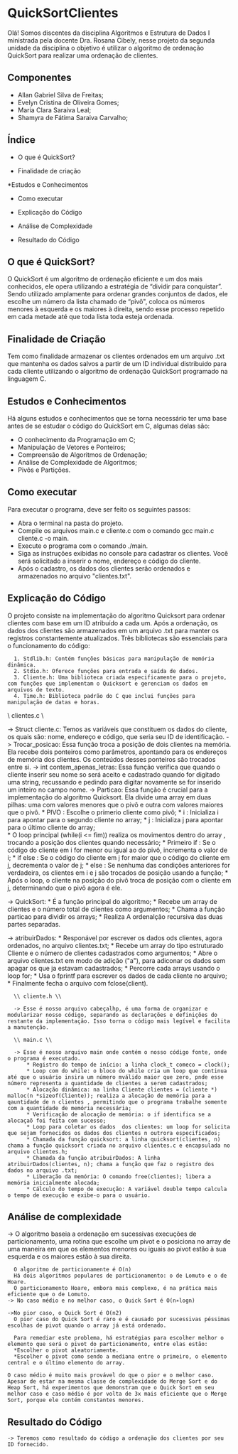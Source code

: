 
# QuickSortClientes
Olá! 
Somos discentes da disciplina Algoritmos e Estrutura de Dados I ministrada pela docente Dra. Rosana Cibely, nesse projeto da segunda unidade da disciplina o objetivo é utilizar o algoritmo de ordenação QuickSort para realizar uma ordenação de clientes.
## Componentes 
* Allan Gabriel Silva de Freitas;
* Evelyn Cristina de Oliveira Gomes;
* Maria Clara Saraiva Leal;
* Shamyra de Fátima Saraiva Carvalho;

## Índice
    
  * O que é QuickSort?
    
  * Finalidade de criação
    
  *Estudos e Conhecimentos
    
  * Como executar
    
  * Explicação do Código
    
  * Análise de Complexidade
    
  * Resultado do Código
    
## O que é QuickSort?
O QuickSort é um algoritmo de ordenação eficiente e um dos mais conhecidos, ele opera utilizando a estratégia de “dividir para conquistar”. Sendo utilizado amplamente para ordenar grandes conjuntos de dados, ele escolhe um número da lista chamado de “pivô", coloca os números menores à esquerda e os maiores à direita, sendo esse processo repetido em cada metade até que toda lista toda esteja ordenada.

## Finalidade de Criação
Tem como finalidade armazenar os clientes ordenados em um arquivo .txt que mantenha os dados salvos a partir de um ID individual distribuido para cada cliente utilizando o algoritmo de ordenação QuickSort programado na linguagem C.

 ## Estudos e Conhecimentos
 Há alguns estudos e conhecimentos que se torna necessário ter uma base antes de se estudar o código do QuickSort em C, algumas delas são:
 - O conhecimento da Programação em C;
 - Manipulação de Vetores e Ponteiros;
 - Compreensão de Algoritmos de Ordenação;
 - Análise de Complexidade de Algoritmos;
 - Pivôs e Partições.
   
 ## Como executar   
 Para executar o programa, deve ser feito os seguintes passos:
- Abra o terminal na pasta do projeto.
- Compile os arquivos main.c e cliente.c com o comando gcc main.c cliente.c -o main.
- Execute o programa com o comando ./main.
- Siga as instruções exibidas no console para cadastrar os clientes. Você será solicitado a inserir o nome, endereço e código do cliente.
- Após o cadastro, os dados dos clientes serão ordenados e armazenados no arquivo "clientes.txt".

 ## Explicação do Código
   O projeto consiste na implementação do algoritmo Quicksort para ordenar clientes com base em um ID atribuído a cada um. Após a ordenação, os dados dos clientes são armazenados em um arquivo .txt para manter os registros constantemente atualizados. Três bibliotecas são essenciais para o funcionamento do código:

      1. Stdlib.h: Contém funções básicas para manipulação de memória dinâmica. 
      2. Stdio.h: Oferece funções para entrada e saída de dados.
      3. Cliente.h: Uma biblioteca criada especificamente para o projeto, com funções que implementam o Quicksort e gerenciam os dados em arquivos de texto.
      4. Time.h: Biblioteca padrão do C que inclui funções para manipulação de datas e horas.

   \\ clientes.c \\ 

  -> Struct cliente.c: Temos as variáveis que constituem os dados do cliente, os quais são: nome, endereço e código, que seria seu ID de identificação.
  -> Trocar_posicao: Essa função troca a posição de dois clientes na memória. Ela recebe dois ponteiros como parâmetros, apontando para os endereços de memória dos clientes. Os conteúdos desses ponteiros são trocados entre si.
  -> int contem_apenas_letras: Essa função verifica que quando o cliente inserir seu nome so será aceito e  cadastrado quando for digitado uma string, recussando e pedindo para digitar novamente se for inserido um inteiro no campo nome.
  -> Particao: Essa função é crucial para a implementação do algoritmo Quicksort. Ela divide uma array em duas pilhas: uma com valores menores que o pivô e outra com valores maiores que o pivô.
      * PIVO        : Escolhe o primerio cliente como pivô;
      * i           : Inicializa i para apontar para o segundo cliente no array;
      * j           : Inicializa j para apontar para o último cliente do array;  
      * O loop principal (while(i <= fim)) realiza os movimentos dentro do array , trocando a posição dos clientes quando necessário;
      * Primeiro if : Se o código do cliente em i for menor ou igual ao do pivô, incrementa o valor de i;
      * if else     : Se o código do cliente em j for maior que o código do cliente em j, decrementa o valor de j;
      * else        : Se nenhuma das condições anteriores for verdadeira, os clientes em i e j são trocados de posição usando a função;
      * Após o loop, o cliente na posição do pivô troca de posição com o cliente em j, determinando que o pivô agora é ele.  

  -> QuickSort:
      * É a função principal do algoritmo;
      * Recebe um array de clientes e o número total de clientes como argumentos;
      * Chama a função particao para dividir os arrays;
      * Realiza A ordenalção recursiva das duas partes separadas.

  -> atribuirDados:
      * Responável por escrever os dados ods clientes, agora ordenados, no arquivo clientes.txt;
      * Recebe um array do tipo estruturado Cliente e o número de clientes cadastrados como argumentos;
      * Abre o arquivo clientes.txt em modo de adição ("a"), para adiconar os dados sem apagar os que ja estavam cadastrados;
      * Percorre cada arrays usando o loop for;
      * Usa o fprintf para escrever os dados de cada cliente no arquivo;
      * Finalmente fecha o arquivo com fclose(client).

      \\ cliente.h \\

      -> Esse é nosso arquivo cabeçalhp, é uma forma de organizar e modularizar nosso código, separando as declarações e definições do restante da implementação. Isso torna o código mais legível e facilita a manutenção.

      \\ main.c \\

      -> Esse é nosso arquivo main onde contém o nosso código fonte, onde o programa é executado.
          * Registro do tempo de início: a linha clock_t comeco = clock();
          * Loop com do while: o bloco do while cria um loop que continua até que o usuário insira um número mválido maior que zero, pnde esse número representa a quantidade de clientes a serem cadastrados;
          * Alocação dinâmica: na linha Cliente clientes = (cliente *) malloc(n *sizeof(Cliente)); realiza a alocação de memória para a qauntidade de n clientes , permitindo que o programa trabalhe somente com a quantidade de memória necessária;
          * Verificação de alocação de memória: o if identifica se a alocaçaõ foi feita com sucesso;
          * Loop para coletar os dados  dos clientes: um loop for solicita que sejam fornecidos os dados dos clientes n outrora especificados;
          * Chamada da função quicksort: a linha quicksort(clientes, n) chama a função quicksort criada no arquivo clientes.c e encapsulada no arquivo clientes.h;
          * Chamada da função atribuirDados: A linha atribuirDados(clientes, n); chama a função que faz o registro dos dados no arquivo .txt;
          * Liberação da memória: O comando free(clientes); libera a memória inicialmente alocada;
          * Cálculo do tempo de execução: A variável double tempo calcula o tempo de execução e exibe-o para o usuário.

## Análise de complexidade 
  -> O algoritmo baseia a ordenação em sucessivas execuções de particionamento, uma rotina que escolhe um pivot e o posiciona no array de uma maneira em que os elementos menores ou iguais ao pivot estão à sua esquerda e os maiores estão à sua direita.

      O algoritmo de particionamente é O(n)
      Há dois algoritmos populares de particionamento: o de Lomuto e o de Hoare.
      O particionamento Hoare, embora mais complexo, é na prática mais eficiente que o de Lomuto.
    -> No caso médio e no melhor caso, o Quick Sort é O(n∗logn)
      
    ->No pior caso, o Quick Sort é O(n2)
      O pior caso do Quick Sort é raro e é causado por sucessivas péssimas escolhas de pivot quando o array já está ordenado. 
      
      Para remediar este problema, há estratégias para escolher melhor o elemento que será o pivot do particionamento, entre elas estão:
      *Escolher o pivot aleatoriamente.
      *Escolher o pivot como sendo a mediana entre o primeiro, o elemento central e o último elemento do array.
   
    O caso médio é muito mais provável do que o pior e o melhor caso. Apesar de estar na mesma classe de complexidade do Merge Sort e do Heap Sort, há experimentos que demonstram que o Quick Sort em seu melhor caso e caso médio é por volta de 3x mais eficiente que o Merge Sort, porque ele contém constantes menores. 
    

 ## Resultado do Código
    -> Teremos como resultado do código a ordenação dos clientes por seu ID fornecido.
